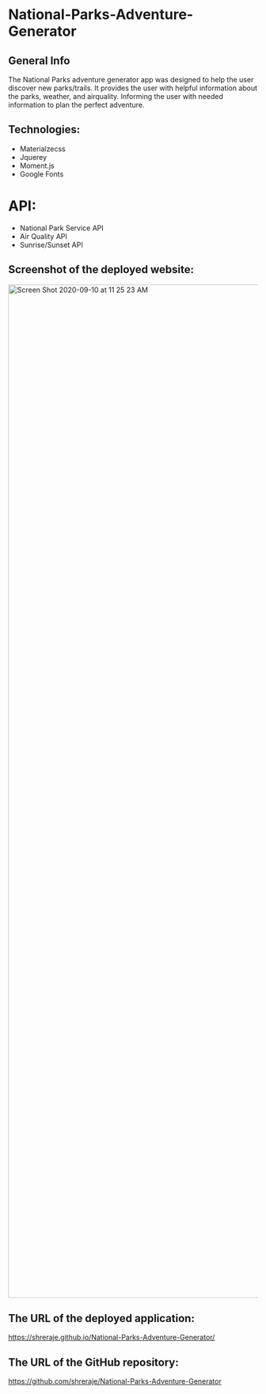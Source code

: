 # National-Parks-Adventure-Generator


## General Info
The National Parks adventure generator app was designed to help the user discover new parks/trails. It provides the user with helpful information about the parks, weather, and airquality. Informing the user with needed information to plan the perfect adventure.

## Technologies:
- Materialzecss
- Jquerey
- Moment.js
- Google Fonts 
# API:
- National Park Service API
- Air Quality API
- Sunrise/Sunset API

## Screenshot of the deployed website:
<img width="2048" alt="Screen Shot 2020-09-10 at 11 25 23 AM" src="https://user-images.githubusercontent.com/61192734/92780807-69726e00-f358-11ea-8ea9-103004f8e3e9.png">

## The URL of the deployed application:
https://shreraje.github.io/National-Parks-Adventure-Generator/

## The URL of the GitHub repository:
https://github.com/shreraje/National-Parks-Adventure-Generator

